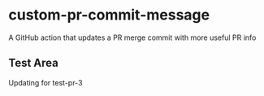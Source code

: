 # custom-pr-commit-message

A GitHub action that updates a PR merge commit with more useful PR info

## Test Area

Updating for test-pr-3
